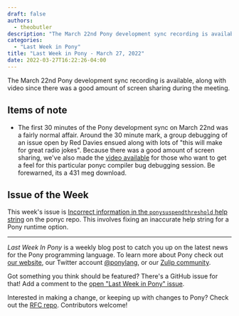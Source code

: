 ```yaml
---
draft: false
authors:
  - theobutler
description: "The March 22nd Pony development sync recording is available, along with video since there was a good amount of screen sharing during the meeting."
categories:
  - "Last Week in Pony"
title: "Last Week in Pony - March 27, 2022"
date: 2022-03-27T16:22:26-04:00
---
```


The March 22nd Pony development sync recording is available, along with video since there was a good amount of screen sharing during the meeting.

<!-- more -->

## Items of note

- The first 30 minutes of the Pony development sync on March 22nd was a fairly normal affair. Around the 30 minute mark, a group debugging of an issue open by Red Davies ensued along with lots of "this will make for great radio jokes". Because there was a good amount of screen sharing, we've also made the [video available](https://vimeo.com/917339136) for those who want to get a feel for this particular ponyc compiler bug debugging session. Be forewarned, its a 431 meg download.

## Issue of the Week

This week's issue is [Incorrect information in the `ponysuspendthreshold` help string](https://github.com/ponylang/ponyc/issues/3987) on the ponyc repo. This involves fixing an inaccurate help string for a Pony runtime option.

---

_Last Week In Pony_ is a weekly blog post to catch you up on the latest news for the Pony programming language. To learn more about Pony check out [our website](https://ponylang.io), our Twitter account [@ponylang](https://twitter.com/ponylang), or our [Zulip community](https://ponylang.zulipchat.com).

Got something you think should be featured? There's a GitHub issue for that! Add a comment to the [open "Last Week in Pony" issue](https://github.com/ponylang/ponylang.github.io/issues?q=is%3Aissue+is%3Aopen+label%3Alast-week-in-pony).

Interested in making a change, or keeping up with changes to Pony? Check out the [RFC repo](https://github.com/ponylang/rfcs). Contributors welcome!
